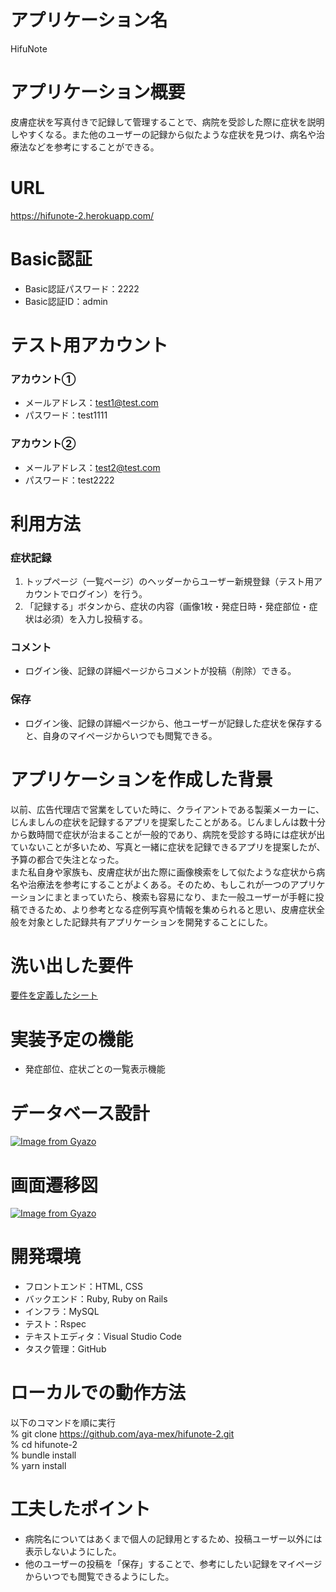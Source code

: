 # アプリケーション名

HifuNote

# アプリケーション概要

皮膚症状を写真付きで記録して管理することで、病院を受診した際に症状を説明しやすくなる。また他のユーザーの記録から似たような症状を見つけ、病名や治療法などを参考にすることができる。

# URL

https://hifunote-2.herokuapp.com/

# Basic認証

- Basic認証パスワード：2222
- Basic認証ID：admin

# テスト用アカウント

### アカウント①

- メールアドレス：test1@test.com
- パスワード：test1111

### アカウント②

- メールアドレス：test2@test.com
- パスワード：test2222

# 利用方法

### 症状記録

1. トップページ（一覧ページ）のヘッダーからユーザー新規登録（テスト用アカウントでログイン）を行う。
2. 「記録する」ボタンから、症状の内容（画像1枚・発症日時・発症部位・症状は必須）を入力し投稿する。

### コメント

- ログイン後、記録の詳細ページからコメントが投稿（削除）できる。

### 保存

- ログイン後、記録の詳細ページから、他ユーザーが記録した症状を保存すると、自身のマイページからいつでも閲覧できる。

# アプリケーションを作成した背景

以前、広告代理店で営業をしていた時に、クライアントである製薬メーカーに、じんましんの症状を記録するアプリを提案したことがある。じんましんは数十分から数時間で症状が治まることが一般的であり、病院を受診する時には症状が出ていないことが多いため、写真と一緒に症状を記録できるアプリを提案したが、予算の都合で失注となった。  
また私自身や家族も、皮膚症状が出た際に画像検索をして似たような症状から病名や治療法を参考にすることがよくある。そのため、もしこれが一つのアプリケーションにまとまっていたら、検索も容易になり、また一般ユーザーが手軽に投稿できるため、より参考となる症例写真や情報を集められると思い、皮膚症状全般を対象とした記録共有アプリケーションを開発することにした。

# 洗い出した要件

[要件を定義したシート](https://docs.google.com/spreadsheets/d/1w39-ExN6O87TqjAwrWGsd9DE_iXSuVu4NbjH8olPPMo/edit#gid=982722306)

# 実装予定の機能

- 発症部位、症状ごとの一覧表示機能

# データベース設計

[![Image from Gyazo](https://i.gyazo.com/9413929f146e93cbd98af4ced0b1181b.png)](https://gyazo.com/9413929f146e93cbd98af4ced0b1181b)

# 画面遷移図

[![Image from Gyazo](https://i.gyazo.com/5d4cd9054635f469112b8538b54bc0e7.png)](https://gyazo.com/5d4cd9054635f469112b8538b54bc0e7)

# 開発環境

- フロントエンド：HTML, CSS
- バックエンド：Ruby, Ruby on Rails
- インフラ：MySQL
- テスト：Rspec
- テキストエディタ：Visual Studio Code
- タスク管理：GitHub

# ローカルでの動作方法

以下のコマンドを順に実行  
% git clone https://github.com/aya-mex/hifunote-2.git  
% cd hifunote-2  
% bundle install  
% yarn install

# 工夫したポイント

- 病院名についてはあくまで個人の記録用とするため、投稿ユーザー以外には表示しないようにした。
- 他のユーザーの投稿を「保存」することで、参考にしたい記録をマイページからいつでも閲覧できるようにした。



